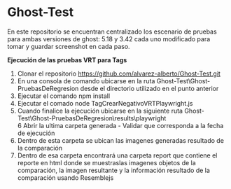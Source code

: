 # Ghost-Test

En este repositorio se encuentran centralizado los escenario de pruebas para ambas versiones de ghost: 5.18 y 3.42 cada uno modificado para tomar y guardar screenshot en cada paso.



**Ejecución de las pruebas VRT para Tags**
1. Clonar el repositorio https://github.com/alvarez-alberto/Ghost-Test.git
2. En una consola de comando ubicarse en la ruta Ghost-Test\Ghost-PruebasDeRegresion desde el directorio utilizado en el punto anterior
3. Ejecutar el comando npm install
4. Ejecutar el comado node TagCrearNegativoVRTPlaywright.js
5. Cuando finalice la ejecución ubicarse en la siguiente ruta Ghost-Test\Ghost-PruebasDeRegresion\results\playwright\
6 Abrir la ultima carpeta generada - Validar que corresponda a la fecha de ejecución
7. Dentro de esta carpeta se ubican las imagenes generadas resultado de la comparación
8. Dentro de esa carpeta encontrará una carpeta report que contiene el reporte en html donde se muestraslas imagenes objetos de la comparación, la imagen resultante y la información resultado de la comparación usando Resemblejs
